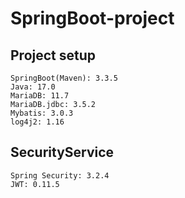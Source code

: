 # SpringBoot-project

## Project setup
```
SpringBoot(Maven): 3.3.5
Java: 17.0
MariaDB: 11.7
MariaDB.jdbc: 3.5.2
Mybatis: 3.0.3
log4j2: 1.16
```
## SecurityService
```
Spring Security: 3.2.4
JWT: 0.11.5
